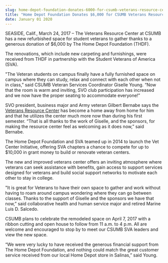```yaml
---
slug: home-depot-foundation-donates-6000-for-csumb-veterans-resource-center-renovations
title: "Home Depot Foundation Donates $6,000 for CSUMB Veterans Resource Center Renovations"
date: January 01 2020
---
```


 
<p>
  SEASIDE, Calif., March 24, 2017 – The Veterans Resource Center at CSUMB has a
  new refurbished space for student veterans to gather thanks to a generous
  donation of $6,000 by The Home Depot Foundation (THDF).
</p>
<p>
  The renovations, which include new carpeting and furnishings, were received
  from THDF in partnership with the Student Veterans of America &#40;SVA&#41;.
</p>
<p>
  "The Veteran students on campus finally have a fully furnished space on campus
  where they can study, relax and connect with each other when not in class,”
  said CSUMB Veteran Services Coordinator Giselle Young. “Now that the room is
  warm and inviting, SVO club participation has increased and we now have the
  proper seating to accommodate everyone!”
</p>
<p>
  SVO president, business major and Army veteran Gilbert Bernabe says the
  <a href="https://csumb.edu/veterans">Veterans Resource Center</a> has become a
  home away from home for him and that he utilizes the center much more now than
  during his first semester. “That is all thanks to the work of Giselle, and the
  sponsors, for making the resource center feel as welcoming as it does now,”
  said Bernabe.
</p>
<p>
  The Home Depot Foundation and SVA teamed up in 2014 to launch the Vet Center
  Initiative, offering SVA chapters a chance to compete for up to $10,000 in
  grant money to build or renovate veteran centers.
</p>
<p>
  The new and improved veterans center offers an inviting atmosphere where
  veterans can seek assistance with benefits, gain access to support services
  designed for veterans and build social support networks to motivate each other
  to stay in college.
</p>
<p>
  "It is great for Veterans to have their own space to gather and work without
  having to roam around campus wondering where they can go between classes.
  Thanks to the support of Giselle and the sponsors we have that now,” said
  collaborative health and human service major and retired Marine Luis D.
  Salcedo.
</p>
<p>
  CSUMB plans to celebrate the remodeled space on April 7, 2017 with a ribbon
  cutting and open house to follow from 11 a.m. to 4 p.m. All are welcome and
  encouraged to stop by to meet our CSUMB SVA leaders and view the new space.
</p>
<p>
  “We were very lucky to have received the generous financial support from The
  Home Depot Foundation, and nothing could match the great customer service
  received from our local Home Depot store in Salinas,” said Young.
</p>
 
